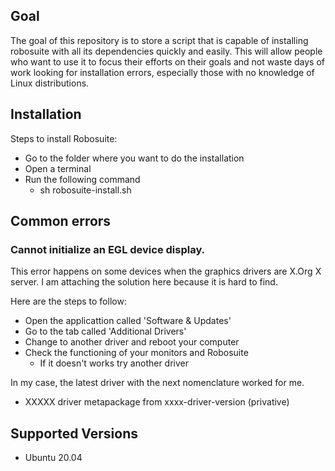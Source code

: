 ## Goal
The goal of this repository is to store a script that is capable of installing robosuite with all its dependencies quickly and easily. This will allow people who want to use it to focus their efforts on their goals and not waste days of work looking for installation errors, especially those with no knowledge of Linux distributions.

## Installation
Steps to install Robosuite:
- Go to the folder where you want to do the installation
- Open a terminal
- Run the following command
  * sh robosuite-install.sh
  
## Common errors

### Cannot initialize an EGL device display.
This error happens on some devices when the graphics drivers are X.Org X server. I am attaching the solution here because it is hard to find. 

Here are the steps to follow:
- Open the applicattion called 'Software & Updates'
- Go to the tab called 'Additional Drivers'
- Change to another driver and reboot your computer
- Check the functioning of your monitors and Robosuite
  * If it doesn't works try another driver
  
In my case, the latest driver with the next nomenclature worked for me.
- XXXXX driver metapackage from xxxx-driver-version (privative)


## Supported Versions
- Ubuntu 20.04
